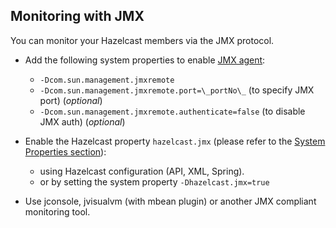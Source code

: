 

## Monitoring with JMX

You can monitor your Hazelcast members via the JMX protocol.

- Add the following system properties to enable <a href="http://download.oracle.com/javase/1.5.0/docs/guide/management/agent.html" target="_blank">JMX agent</a>:

   - `-Dcom.sun.management.jmxremote`
   - `-Dcom.sun.management.jmxremote.port=\_portNo\_` (to specify JMX port) (*optional*)
   - `-Dcom.sun.management.jmxremote.authenticate=false` (to disable JMX auth) (*optional*)


- Enable the Hazelcast property `hazelcast.jmx` (please refer to the [System Properties section](#system-properties)):

   - using Hazelcast configuration (API, XML, Spring).
   - or by setting the system property `-Dhazelcast.jmx=true`

- Use jconsole, jvisualvm (with mbean plugin) or another JMX compliant monitoring tool.
